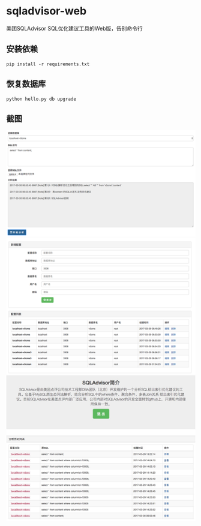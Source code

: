 # sqladvisor-web
美团SQLAdvisor SQL优化建议工具的Web版，告别命令行

## 安装依赖
```
pip install -r requirements.txt
```

## 恢复数据库
```
python hello.py db upgrade
```

## 截图
![analysis](screenshot/WX20170330-145627.png)
![setting](screenshot/WX20170330-150957.png)
![his](screenshot/his.png)
